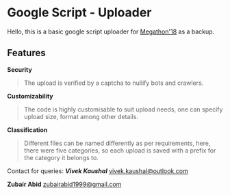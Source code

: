 # Google Script - Uploader

Hello, this is a basic google script uploader for [Megathon'18](https://megathon.in) as a backup.


## Features

**Security**
>The upload is verified by a captcha to nullify bots and crawlers.

**Customizability**
> The code is highly customisable to suit upload needs, one can specify upload size, format among other details.

**Classification**
> Different files can be named differently as per requirements, here, there were five categories, so each upload is saved with a prefix for the category it belongs to.

Contact for queries:
**_Vivek Kaushal_**
vivek.kaushal@outlook.com

**Zubair Abid**
zubairabid1999@gmail.com
